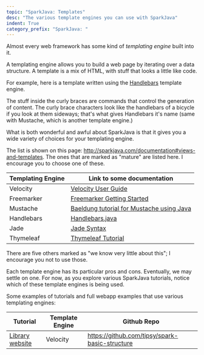 ```yaml
---
topic: "SparkJava: Templates"
desc: "The various template engines you can use with SparkJava"
indent: True
category_prefix: "SparkJava: "
---
```


Almost every web framework has some kind of *templating engine* built
into it.

A templating engine allows you to build a web page by iterating over a
data structure.  A template is a mix of HTML, with stuff that looks a
little like code.

For example, here is a template written using the
[Handlebars](https://handlebarsjs.com) template engine.

The stuff inside the curly braces are commands that control the
generation of content.  The curly brace characters look like the
handlebars of a bicycle if you look at them sideways; that's what
gives Handlebars it's name (same with Mustache, which is another
template engine.)


What is both wonderful and awful about SparkJava is that it gives you a wide variety of choices for your templating engine.

The list is shown on this page: <http://sparkjava.com/documentation#views-and-templates>.  The ones that are marked as "mature" 
are listed here.  I encourage you to choose one of these.

| Templating Engine | Link to some documentation | 
|-|-|
| Velocity  | [Velocity User Guide](http://velocity.apache.org/engine/1.7/user-guide.html) | 
| Freemarker | [Freemarker Getting Started](https://freemarker.apache.org/docs/dgui_quickstart_basics.html)  |
| Mustache   |  [Baeldung tutorial for Mustache using Java](https://www.baeldung.com/mustache) |
| Handlebars | [Handlebars.java](https://jknack.github.io/handlebars.java/gettingStarted.html)  |
| Jade       |  [Jade Syntax](https://naltatis.github.io/jade-syntax-docs/) |
| Thymeleaf  | [Thymeleaf Tutorial](https://www.thymeleaf.org/doc/tutorials/2.1/usingthymeleaf.html)  |

There are five others marked as "we know very little about this"; I encourage you not to use those.

Each template engine has its particular pros and cons.  Eventually, we may settle on one.   For now, as you explore various SparkJava
tutorials, notice which of these template engines is being used.

Some examples of tutorials and full webapp examples that use various templating engines:

|Tutorial|Template Engine|Github Repo|
|-|-|-|
|[Library website](http://sparkjava.com/tutorials/application-structure)| Velocity | <https://github.com/tipsy/spark-basic-structure>|
